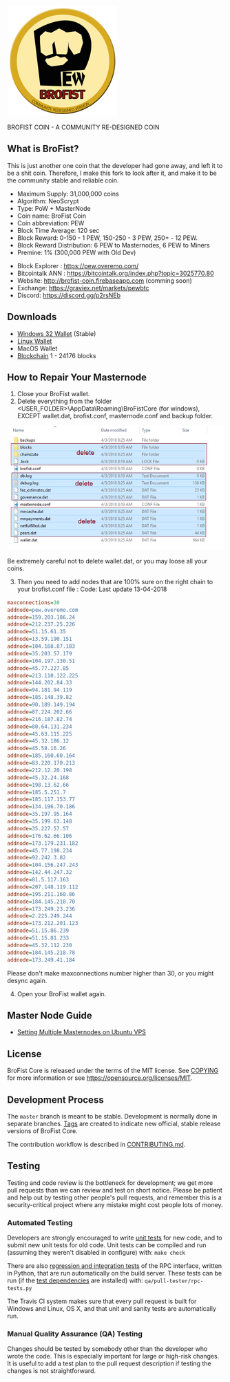 ![Brofist Logo](/src/qt/res/icons/bitcoin.png)

BROFIST COIN - A COMMUNITY RE-DESIGNED COIN 

What is BroFist?
----------------

This is just another one coin that the developer had gone away, and left it to be a shit coin.
Therefore, I make this fork to look after it, and make it to be the community stable and reliable coin.

- Maximum Supply: 31,000,000 coins
- Algorithm: NeoScrypt
- Type: PoW + MasterNode
- Coin name: BroFist Coin
- Coin abbreviation: PEW
- Block Time Average: 120 sec
- Block Reward: 0-150 - 1 PEW, 150-250 - 3 PEW, 250+ - 12 PEW. 
- Block Reward Distribution: 6 PEW to Masternodes, 6 PEW to Miners
- Premine: 1% (300,000 PEW with Old Dev)

* Block Explorer : https://pew.overemo.com/
* Bitcointalk ANN : https://bitcointalk.org/index.php?topic=3025770.80 
* Website: http://brofist-coin.firebaseapp.com  (comming soon)
* Exchange: https://graviex.net/markets/pewbtc
* Discord: https://discord.gg/p2rsNEb

Downloads
----------------
* [Windows 32 Wallet](https://github.com/modcrypto/brofist/releases/download/1.1/brofist32-qt.zip) (Stable)
* [Linux Wallet](https://github.com/modcrypto/brofist/releases/download/1.1/brofishd_ubuntu.1.1.tar.gz)
* MacOS Wallet
* [Blockchain](https://github.com/modcrypto/brofist/releases/download/1.0/brofist_blockchain_24176.zip) 1 - 24176 blocks

How to Repair Your Masternode
------------------------
1. Close your BroFist wallet.
2. Delete everything from the folder <USER_FOLDER>\AppData\Roaming\BroFistCore (for windows), 
   EXCEPT wallet.dat, brofist.conf, masternode.conf and backup folder.

![Sample Screen](/doc/brofist_doc/step1.png)

Be extremely careful not to delete wallet.dat, or you may loose all your coins.

3. Then you need to add nodes that are 100% sure on the right chain to your brofist.conf file :
Code: Last update 13-04-2018 
```ini
maxconnections=30
addnode=pew.overemo.com
addnode=159.203.186.24
addnode=212.237.25.226
addnode=51.15.61.35
addnode=13.59.190.151
addnode=104.168.87.183
addnode=35.203.57.179
addnode=104.197.130.51
addnode=45.77.227.85
addnode=213.110.122.225
addnode=144.202.84.33
addnode=94.181.94.119
addnode=185.148.39.82
addnode=90.189.149.194
addnode=87.224.202.66
addnode=216.187.82.74
addnode=80.64.131.234
addnode=45.63.115.225
addnode=45.32.186.12
addnode=45.58.16.26
addnode=185.160.60.164
addnode=83.220.170.213
addnode=212.12.20.198
addnode=45.32.24.168
addnode=198.13.62.66
addnode=185.5.251.7
addnode=185.117.153.77
addnode=134.196.70.186
addnode=35.197.95.164
addnode=35.199.63.148
addnode=35.227.57.57
addnode=176.62.66.106
addnode=173.179.231.182
addnode=45.77.198.234
addnode=92.242.3.82
addnode=104.156.247.243
addnode=142.44.247.32
addnode=81.5.117.163
addnode=207.148.119.112
addnode=195.211.160.86
addnode=184.145.218.70
addnode=173.249.23.236
addnode=2.225.249.244
addnode=173.212.201.123
addnode=51.15.86.239
addnode=51.15.81.233
addnode=45.32.112.230
addnode=184.145.218.78
addnode=173.249.41.184


```
Please don't make maxconnections number higher than 30, or you might desync again.

4. Open your BroFist wallet again.

Master Node Guide
----------------
* [Setting Multiple Masternodes on Ubuntu VPS](https://github.com/modcrypto/brofist/blob/master/doc/masternode_multi.md)


License
-------

BroFist Core is released under the terms of the MIT license. See [COPYING](COPYING) for more
information or see https://opensource.org/licenses/MIT.

Development Process
-------------------

The `master` branch is meant to be stable. Development is normally done in separate branches.
[Tags](https://github.com/brofistcoin/brofist/tags) are created to indicate new official,
stable release versions of BroFist Core.

The contribution workflow is described in [CONTRIBUTING.md](CONTRIBUTING.md).

Testing
-------

Testing and code review is the bottleneck for development; we get more pull
requests than we can review and test on short notice. Please be patient and help out by testing
other people's pull requests, and remember this is a security-critical project where any mistake might cost people
lots of money.

### Automated Testing

Developers are strongly encouraged to write [unit tests](/doc/unit-tests.md) for new code, and to
submit new unit tests for old code. Unit tests can be compiled and run
(assuming they weren't disabled in configure) with: `make check`

There are also [regression and integration tests](/qa) of the RPC interface, written
in Python, that are run automatically on the build server.
These tests can be run (if the [test dependencies](/qa) are installed) with: `qa/pull-tester/rpc-tests.py`

The Travis CI system makes sure that every pull request is built for Windows
and Linux, OS X, and that unit and sanity tests are automatically run.

### Manual Quality Assurance (QA) Testing

Changes should be tested by somebody other than the developer who wrote the
code. This is especially important for large or high-risk changes. It is useful
to add a test plan to the pull request description if testing the changes is
not straightforward.
